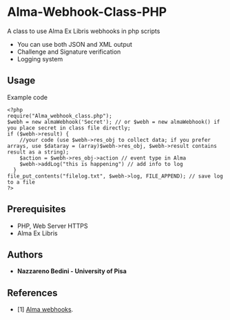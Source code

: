 # Alma-Webhook-Class-PHP
A class to use Alma Ex Libris webhooks in php scripts 

* You can use both JSON and XML output
* Challenge and Signature verification
* Logging system

## Usage
Example code  
```
<?php
require("Alma_webhook_class.php");
$webh = new almaWebhook('Secret'); // or $webh = new almaWebhook() if you place secret in class file directly;
if ($webh->result) {
    //your code (use $webh->res_obj to collect data; if you prefer arrays, use $dataray = (array)$webh->res_obj, $webh->result contains result as a string);
    $action = $webh->res_obj->action // event type in Alma    
    $webh->addLog("this is happening") // add info to log
  } 
file_put_contents("filelog.txt", $webh->log, FILE_APPEND); // save log to a file
?>
```
## Prerequisites
* PHP, Web Server HTTPS
* Alma Ex Libris

## Authors
* **Nazzareno Bedini - University of Pisa**

## References
* \[1\] [Alma webhooks](https://knowledge.exlibrisgroup.com/Alma/Product_Documentation/010Alma_Online_Help_(English)/090Integrations_with_External_Systems/030Resource_Management/300Webhooks).
